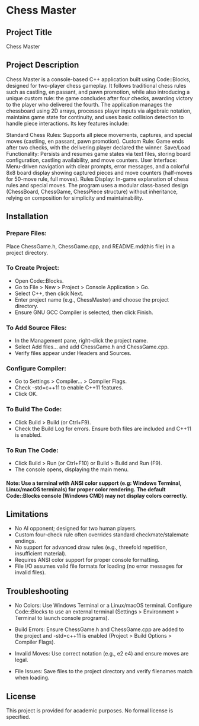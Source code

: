 #  Chess Master

## Project Title
Chess Master

## Project Description

Chess Master is a console-based C++ application built using Code::Blocks, designed for two-player chess gameplay. It follows traditional chess rules such as castling, en passant, and pawn promotion, while also introducing a unique custom rule: the game concludes after four checks, awarding victory to the player who delivered the fourth. The application manages the chessboard using 2D arrays, processes player inputs via algebraic notation, maintains game state for continuity, and uses basic collision detection to handle piece interactions. Its key features include:

Standard Chess Rules: Supports all piece movements, captures, and special moves (castling, en passant, pawn promotion).
Custom Rule: Game ends after two checks, with the delivering player declared the winner.
Save/Load Functionality: Persists and resumes game states via text files, storing board configuration, castling availability, and move counters.
User Interface: Menu-driven navigation with clear prompts, error messages, and a colorful 8x8 board display showing captured pieces and move counters (half-moves for 50-move rule, full moves).
Rules Display: In-game explanation of chess rules and special moves.
The program uses a modular class-based design (ChessBoard, ChessGame, ChessPiece structure) without inheritance, relying on composition for simplicity and maintainability.

## Installation

### Prepare Files:

Place ChessGame.h, ChessGame.cpp, and README.md(this file) in a project directory.

### To Create Project:

- Open Code::Blocks.
- Go to File > New > Project > Console Application > Go.
- Select C++, then click Next.
- Enter project name (e.g., ChessMaster) and choose the project directory.
- Ensure GNU GCC Compiler is selected, then click Finish.

### To Add Source Files:

- In the Management pane, right-click the project name.
- Select Add files... and add ChessGame.h and ChessGame.cpp.
- Verify files appear under Headers and Sources.

### Configure Compiler:

- Go to Settings > Compiler... > Compiler Flags.
- Check -std=c++11 to enable C++11 features.
- Click OK.

### To Build The Code:

- Click Build > Build (or Ctrl+F9).
- Check the Build Log for errors. Ensure both files are included and C++11 is enabled.

### To Run The Code:

- Click Build > Run (or Ctrl+F10) or Build > Build and Run (F9).
- The console opens, displaying the main menu.

#### Note: Use a terminal with ANSI color support (e.g: Windows Terminal, Linux/macOS terminals) for proper color rendering. The default Code::Blocks console (Windows CMD) may not display colors correctly.

## Limitations

- No AI opponent; designed for two human players.
- Custom four-check rule often overrides standard checkmate/stalemate endings.
- No support for advanced draw rules (e.g., threefold repetition, insufficient material).
- Requires ANSI color support for proper console formatting.
- File I/O assumes valid file formats for loading (no error messages for invalid files).

## Troubleshooting

- No Colors: Use Windows Terminal or a Linux/macOS terminal. Configure Code::Blocks to use an external terminal (Settings > Environment > Terminal to launch console programs).

- Build Errors: Ensure ChessGame.h and ChessGame.cpp are added to the project and -std=c++11 is enabled (Project > Build Options > Compiler Flags).

- Invalid Moves: Use correct notation (e.g., e2 e4) and ensure moves are legal.

- File Issues: Save files to the project directory and verify filenames match when loading.

## License

This project is provided for academic purposes. No formal license is specified.
